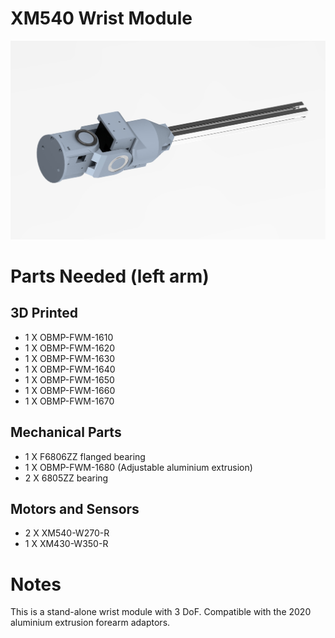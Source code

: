 # XM540 Wrist Module

<img src="https://raw.githubusercontent.com/newdexterity/Open-Biomanual-Manipulation-System/master/images/readme/obmp-fwm-1600.jpg" width="800">

# Parts Needed (left arm)
## 3D Printed

* 1 X OBMP-FWM-1610
* 1 X OBMP-FWM-1620
* 1 X OBMP-FWM-1630
* 1 X OBMP-FWM-1640
* 1 X OBMP-FWM-1650
* 1 X OBMP-FWM-1660
* 1 X OBMP-FWM-1670

## Mechanical Parts

* 1 X F6806ZZ flanged bearing
* 1 X OBMP-FWM-1680 (Adjustable aluminium extrusion)
* 2 X 6805ZZ bearing

## Motors and Sensors

* 2 X XM540-W270-R
* 1 X XM430-W350-R
  
# Notes

This is a stand-alone wrist module with 3 DoF. Compatible with the 2020 aluminium extrusion forearm adaptors.
